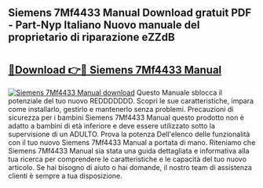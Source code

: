 ## Siemens 7Mf4433 Manual Download gratuit PDF - Part-Nyp Italiano Nuovo manuale del proprietario di riparazione eZZdB

# <h2><a href="http://dfbeuv5.blite.top/?on=Siemens+7Mf4433+Manual">🔗Download 👉🔴 Siemens 7Mf4433 Manual</a></h2>

[![Siemens 7Mf4433 Manual download](https://i.imgur.com/lujVjoI.png)](http://dfbeuv5.blite.top/?on=Siemens+7Mf4433+Manual)
Questo Manuale sblocca il potenziale del tuo nuovo REDDDDDDD. Scopri le sue caratteristiche, impara come installarlo, gestirlo e mantenerlo senza problemi. Precauzioni di sicurezza per i bambini Siemens 7Mf4433 Manual questo prodotto non è adatto a bambini di età inferiore e deve essere utilizzato sotto la supervisione di un ADULTO. Prova la potenza Dell'elenco delle funzionalità con il tuo nuovo Siemens 7Mf4433 Manual a portata di mano. Riteniamo che Siemens 7Mf4433 Manual sia stata una guida dettagliata e informativa alla tua ricerca per comprendere le caratteristiche e le capacità del tuo nuovo articolo. Se hai bisogno di aiuto o hai domande, il nostro team di assistenza clienti è sempre a tua disposizione.

